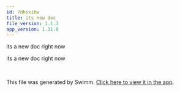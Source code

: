 ```yaml
---
id: 7dhsxibw
title: its new doc
file_version: 1.1.3
app_version: 1.11.0
---
```


its a new doc right now

its a new doc right now

<br/>

This file was generated by Swimm. [Click here to view it in the app](https://swimm-web-app.web.app/repos/Z2l0aHViJTNBJTNBTm9hUmVwbyUzQSUzQU5vYW96ZXI=/docs/7dhsxibw).

